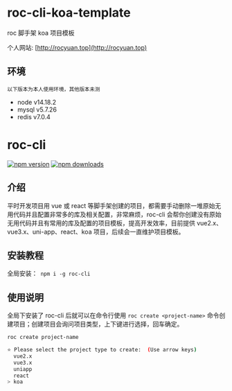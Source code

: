 # roc-cli-koa-template

roc 脚手架 koa 项目模板

个人网站: [http://rocyuan.top](http://rocyuan.top)

## 环境

`以下版本为本人使用环境，其他版本未测`

- node v14.18.2
- mysql v5.7.26
- redis v7.0.4

# roc-cli

[![npm version](https://img.shields.io/npm/v/roc-cli.svg?logo=npm&style=flat-square)](https://www.npmjs.com/package/roc-cli)
[![npm downloads](https://img.shields.io/npm/dt/roc-cli.svg?style=flat-square)](https://www.npmjs.com/package/roc-cli)

## 介绍

平时开发项目用 vue 或 react 等脚手架创建的项目，都需要手动删除一堆原始无用代码并且配置非常多的库及相关配置，非常麻烦，roc-cli 会帮你创建没有原始无用代码并且有常用的库及配置的项目模板，提高开发效率，目前提供 vue2.x、vue3.x、uni-app、react、koa 项目，后续会一直维护项目模板。

## 安装教程

全局安装：` npm i -g roc-cli`

## 使用说明

全局下安装了 roc-cli 后就可以在命令行使用 `roc create <project-name>` 命令创建项目；创建项目会询问项目类型，上下键进行选择，回车确定。

```bash
roc create project-name

⭐ Please select the project type to create:  (Use arrow keys)
  vue2.x
  vue3.x
  uniapp
  react
> koa
```
